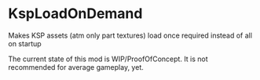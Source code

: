 KspLoadOnDemand
===============

Makes KSP assets (atm only part textures) load once required instead of all on startup


The current state of this mod is WIP/ProofOfConcept. It is not recommended for average gameplay, yet.